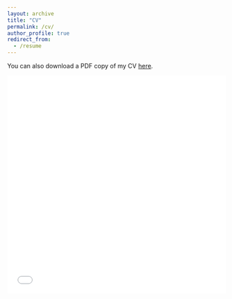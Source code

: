 ```yaml
---
layout: archive
title: "CV"
permalink: /cv/
author_profile: true
redirect_from:
  - /resume
---
```

You can also download a PDF copy of my CV [here](/files/CV/CV_HM.pdf).
<iframe src="/files/CV/CV_HM.pdf" width="100%" height="500" frameborder="no" border="0" marginwidth="0" marginheight="0"></iframe>
